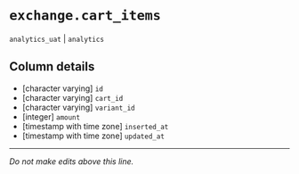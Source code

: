 # `exchange.cart_items`
`analytics_uat` | `analytics`

## Column details
* [character varying] `id`
* [character varying] `cart_id`
* [character varying] `variant_id`
* [integer]   `amount`
* [timestamp with time zone] `inserted_at`
* [timestamp with time zone] `updated_at`

-------------------------------------------------------------------------------
*Do not make edits above this line.*
